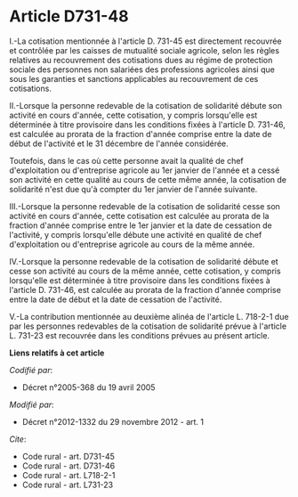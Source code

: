 # Article D731-48

I.-La cotisation mentionnée à l'article D. 731-45 est directement recouvrée et contrôlée par les caisses de mutualité sociale
agricole, selon les règles relatives au recouvrement des cotisations dues au régime de protection sociale des personnes non
salariées des professions agricoles ainsi que sous les garanties et sanctions applicables au recouvrement de ces
cotisations. 

II.-Lorsque la personne redevable de la cotisation de solidarité débute son activité en cours d'année, cette cotisation, y
compris lorsqu'elle est déterminée à titre provisoire dans les conditions fixées à l'article D. 731-46, est calculée au
prorata de la fraction d'année comprise entre la date de début de l'activité et le 31 décembre de l'année considérée. 

Toutefois, dans le cas où cette personne avait la qualité de chef d'exploitation ou d'entreprise agricole au 1er janvier de
l'année et a cessé son activité en cette qualité au cours de cette même année, la cotisation de solidarité n'est due qu'à
compter du 1er janvier de l'année suivante. 

III.-Lorsque la personne redevable de la cotisation de solidarité cesse son activité en cours d'année, cette cotisation est
calculée au prorata de la fraction d'année comprise entre le 1er janvier et la date de cessation de l'activité, y compris
lorsqu'elle débute une activité en qualité de chef d'exploitation ou d'entreprise agricole au cours de la même année. 

IV.-Lorsque la personne redevable de la cotisation de solidarité débute et cesse son activité au cours de la même année,
cette cotisation, y compris lorsqu'elle est déterminée à titre provisoire dans les conditions fixées à l'article D. 731-46,
est calculée au prorata de la fraction d'année comprise entre la date de début et la date de cessation de l'activité. 

V.-La contribution mentionnée au deuxième alinéa de l'article L. 718-2-1 due par les personnes redevables de la cotisation de
solidarité prévue à l'article L. 731-23 est recouvrée dans les conditions prévues au présent article.

**Liens relatifs à cet article**

_Codifié par_:

  - Décret n°2005-368 du 19 avril 2005

_Modifié par_:

  - Décret n°2012-1332 du 29 novembre 2012 - art. 1

_Cite_:

  - Code rural - art. D731-45
  - Code rural - art. D731-46
  - Code rural - art. L718-2-1
  - Code rural - art. L731-23
